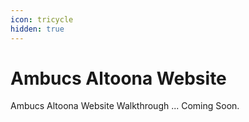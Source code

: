 ```yaml
---
icon: tricycle
hidden: true
---
```


# Ambucs Altoona Website

Ambucs Altoona Website Walkthrough ... Coming Soon.
